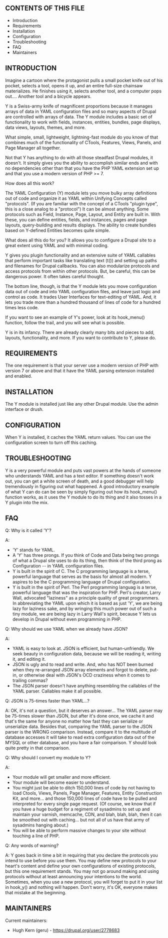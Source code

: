 CONTENTS OF THIS FILE
---------------------

 * Introduction
 * Requirements
 * Installation
 * Configuration
 * Troubleshooting
 * FAQ
 * Maintainers


INTRODUCTION
------------

Imagine a cartoon where the protagonist pulls a small pocket knife out of his pocket, selects a tool, opens it up, and an entire full-size chainsaw materializes. He finishes using it, selects another tool, and a computer pops out.... Another tool and a bicycle appears.

Y is a Swiss-army knife of magnificent proportions because it manages arrays of data in YAML configuration files and so many aspects of Drupal are controlled with arrays of data. The Y module includes a basic set of functionality to work with fields, instances, entities, bundles, page displays, data views, layouts, themes, and more.

What simple, small, lightweight, lightning-fast module do you know of that combines much of the functionality of CTools, Features, Views, Panels, and Page Manager all together.

Not that Y has anything to do with all those steadfast Drupal modules, it doesn't. It simply gives you the ability to accomplish similar ends and with no dependencies other than that you have the PHP YAML extension set up and that you use a modern version of PHP >= 7.

How does all this work?

The YAML Configuration (Y) module lets you move bulky array definitions out of code and organize it as YAML within Unifying Concepts called "protocols". (If you are familiar with the concept of a CTools "plugin type", this is a close analog to a "protocol") It can be almost anything. Some protocols such as Field, Instance, Page, Layout, and Entity are built in. With these, you can define entities, fields, and instances, pages and page layouts, query-building and results displays. The ability to create bundles based on Y-defined Entities becomes quite simple.

What does all this do for you? It allows you to configure a Drupal site to a great extent using YAML and with minimal coding.

Y gives you plugin functionality and an extensive suite of YAML callables that perform important tasks like translating text (t()) and setting up paths and filenames for Drupal callbacks. You can also modularize protocols and access protocols from within other protocols. But, be careful, this can be dangerous power. It often takes careful thought.

The bottom line, though, is that the Y module lets you move configuration data out of code and into YAML configuration files, and leave just logic and control as code. It trades User Interfaces for text-editing of YAML. And, it lets you trade more than a hundred thousand of lines of code for a hundred times less code.

If you want to see an example of Y's power, look at its hook_menu() function, follow the trail, and you will see what is possible.

Y is in its infancy. There are already clearly many bits and pieces to add, layouts, functionality, and more. If you want to contribute to Y, please do.

REQUIREMENTS
------------

The one requirement is that your server use a modern version of PHP with version 7 or above and that it have the YAML parsing extension installed and enabled.

INSTALLATION
------------

The Y module is installed just like any other Drupal module. Use the admin interface or drush.

CONFIGURATION
-------------

When Y is installed, it caches the YAML return values. You can use the configuration screen to turn off this caching.

TROUBLESHOOTING
---------------

Y is a very powerful module and puts vast powers at the hands of someone who understands YAML and has a text editor. If something doesn't work out, you can get a white screen of death, and a good debugger will help tremendously in figuring out what happened. A good introductory example of what Y can do can be seen by simply figuring out how its hook_menu() function works, as it uses the Y module to do its thing and it also tosses in a Y plugin into the mix.

FAQ
---

Q: Why is it called 'Y'?

A:
 * 'Y' stands for YAML.
 * A 'Y' has three prongs. If you think of Code and Data being two prongs of what a Drupal site uses to do its thing, then think of the third prong as Configuration -- in YAML configuration files.
 * Y is built in the spirit of C. The C programming language is a terse, powerful language that serves as the basis for almost all modern. Y aspires to be the C programming language of Drupal configuration.
 * Y is built in the spirit of Perl. The Perl programming languag is a terse, powerful language that was the inspiration for PHP. Perl's creator, Larry Wall, advocated "laziness" as a principle quality of great programmers. In abbreviating the YAML upon which it is based as just 'Y', we are being lazy for laziness sake, and by wringing this much power out of such a tiny module, we are being lazy in Larry Wall's spirit, because Y lets us develop in Drupal without even programming in PHP.

Q: Why should we use YAML when we already have JSON?

A:
 * YAML is easy to look at. JSON is efficient, but human-unfriendly. We seek beauty in configuration data, because we will be reading it, writing it, and editing it.
 * JSON is ugly and to read and write. And, who has NOT been burned when they re-arranged JSON array elements and forgot to delete, put-in, or otherwise deal with JSON's OCD craziness when it comes to trailing commas?
 * The JSON parser doesn't have anything resembling the callables of the YAML parser. Callables make it all possible.

Q: JSON is 75-times faster than YAML...?

A: OK, it's not a question, but it deserves an answer... The YAML parser may be 75-times slower than JSON, but after it's done once, we cache it and that's the same for anyone no matter how fast they can serialize or unserialize data. Besides that, comparing the YAML parser to the JSON parser is the WRONG comparison. Instead, compare it to the multitude of database accesses it will take to read extra configuration data out of the MYSQL or other database, and you have a fair comparison. Y should look quite pretty in that comparison.

Q: Why should I convert my module to Y?

A:
  * Your module will get smaller and more efficient.
  * Your module will become easier to understand.
  * You might just be able to ditch 150,000 lines of code by not having to load Ctools, Views, Panels, Page Manager, Features, Entity Construction Kit, and more... and those 150,000 lines of code have to be pulled and interpreted for every single page request. (Of course, we know that if you have a huge budget for a regiment of sysadmins to set up and maintain your varnish, memcache, CDN, and blah, blah, blah, then it can be smoothed out with caching... but not all of us have that army of sysadmins hanging about.)
  * You will be able to perform massive changes to your site without touching a line of PHP.

Q: Any words of warning?

A: Y goes back in time a bit in requiring that you declare the protocols you intend to use before you use them. You may define new protocols to your heart's content and define your own configurations of existing protocols, but this one requirement stands. You may not go around making and using protocols without at least announcing your intentions to the world. Sometimes, when you use a new protocol, you will forget to put it in your list in hook_y() and nothing will happen. Don't worry, it's OK, everyone makes that mistake at the beginning.

MAINTAINERS
-----------

Current maintainers:
 * Hugh Kern (geru) - https://drupal.org/user/2778683
